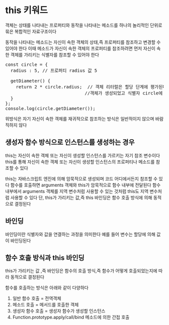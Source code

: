 # this 키워드

객체는 상태를 나타내는 프로퍼티와 동작을 나타내는 메소드를 하나의 놀리적인 단위로 묶은 복합적인 자료구조이다

동작을 나타내는 메소드는 자신이 속한 객체의 상태,즉 프로퍼티를 참조하고 변경할 수 있어야 한다 이때 메소드가 자신이 속한 객체의 프로퍼티를 참조하려면 먼저 자신이 속한 객체를 가리키는 식별자를 참조할 수 있어야 한다
<pre>
const circle = {
  radius : 5, // 프로퍼티 radius 값 5
  
  getDiameter() {
    return 2 * circle.radius;  // 객체 리터럴은 할당 단계에 평가된다 따라서 getDiameter 메소드가 호출 되는 시점에는 이미 객체리터럴의 평가가 완료되어 
                              //객체가 생성되었고 식별자 circle에 생성된 객체가 할당된 이후이다 따라서 메소드 내부에서 식별자 circle을 참조할 수 있다
  }
};
console.log(circle.getDiameter()); 
</pre>
위방식은 자기 자신이 속한 객체를 재귀적으로 참조하는 방식은 일반적이지 않으며 바람직하지 않다

## 생성자 함수 방식으로 인스턴스를 생성하는 경우 
this는 자신이 속한 객체 또는 자신이 생성할 인스턴스를 가르키는 자기 참조 변수이다 this를 통해 자신이 속한 객체 또는 자신이 생성할 인스턴스의 프로퍼티나 메소드를 참조할 수 있다

this는 자바스크립트 엔진에 의해 암묵적으로 생성되며 코드 어디에서든지 참조할 수 있다 함수를 호출하면 arguments 객체와 this가 암묵적으로 함수 내부에 전달된다 함수 내부에서 arguments 객체를 지역 변수처럼 사용할 수 있는 것처럼 this도 지역 변수처럼 사용할 수 있다 단, this가 가리키는 값,즉 this 바인딩은 함수 호출 방식에 의해 동적으로 결정된다


## 바인딩 
바인딩이란 식별자와 값을 연결하는 과정을 의미한다 예를 들어 변수는 할당에 의해 값이 바인딩된다

## 함수 호출 방식과 this 바인딩
this가 가리키는 값 ,즉 바인딩은 함수의 호출 방식,즉 함수가 어떻게 호출되었는지에 따라 동적으로 결정된다

함수를 호출하는 방식은 아래와 같이 다양하다
<ol>
<li>일반 함수 호출 = 전역객체
<li>메소드 호출 = 메서드를 호출한 객체
<li>생성자 함수 호출 = 생성자 함수가 생성할 인스턴스
<li>Function.prototype.apply/call/bind 메소드에 의한 간접 호출
</ol>